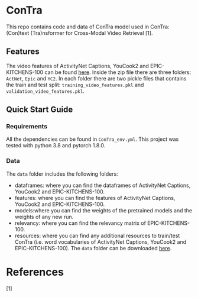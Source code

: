 # ConTra
This repo contains code and data of ConTra model used in ConTra: (Con)text (Tra)nsformer for Cross-Modal Video Retrieval [1].

## Features
The video features of ActivityNet Captions, YouCook2 and EPIC-KITCHENS-100 can be found [here](https://www.dropbox.com/s/b3mhjdn3tcb3xhc/features.zip?dl=0).
Inside the zip file there are three folders: `ActNet`, `Epic` and `YC2`. In each folder there are two pickle files that contains the train and test split: `training_video_features.pkl` and `validation_video_features.pkl`.

## Quick Start Guide
### Requirements
All the dependencies can be found in `ConTra_env.yml`. This project was tested with python 3.8 and pytorch 1.8.0.
### Data
The `data` folder includes the following folders:
* dataframes: where you can find the dataframes of ActivityNet Captions, YouCook2 and EPIC-KITCHENS-100.
* features: where you can find the features of ActivityNet Captions, YouCook2 and EPIC-KITCHENS-100.
* models:where you can find the weights of the pretrained models and the weights of any new run.
* relevancy: where you can find the relevancy matrix of EPIC-KITCHENS-100.
* resources: where you can find any additional resources to train/test ConTra (i.e. word vocabularies of ActivityNet Captions, YouCook2 and EPIC-KITCHENS-100).
The `data` folder can be downloaded [here](prova).

# References
[1]

